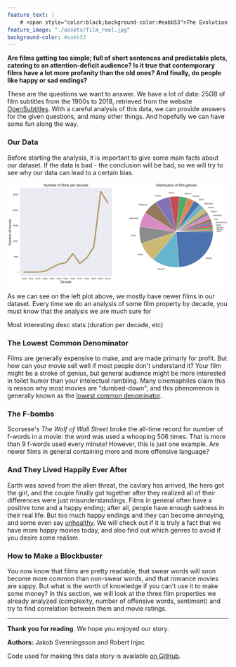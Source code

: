 ```yaml
---
feature_text: | 
    # <span style="color:black;background-color:#eabb53">The Evolution of Language in Films</span> 
feature_image: "./assets/film_reel.jpg"
background-color: #eabb53
---
```


__Are films getting too simple; full of short sentences and predictable plots, catering to an attention-deficit audience? Is it true that contemporary films have a lot more profanity than the old ones? And finally, do people like happy or sad endings?__

These are the questions we want to answer. We have a lot of data: 25GB of film subtitles from the 1900s to 2018, retrieved from the website [OpenSubtitles](https://www.opensubtitles.com/en). With a careful analysis of this data, we can provide answers for the given questions, and many other things. And hopefully we can have some fun along the way.

### Our Data

Before starting the analysis, it is important to give some main facts about our dataset. If the data is bad - the conclusion will be bad, so we will try to see why our data can lead to a certain bias.

![desc_stat_1](./assets/plot1.png)

As we can see on the left plot above, we mostly have newer films in our dataset. Every time we do an analysis of some film property by decade, you must know that the analysis we are much sure for 

Most interesting desc stats
(duration per decade, etc)

### The Lowest Common Denominator

Films are generally expensive to make, and are made primarly for profit. But how can your movie sell well if most people don't understand it? Your film might be a stroke of genius, but general audience might be more interested in toilet humor than your intelectual rambling. Many cinemaphiles claim this is reason why most movies are "dumbed-down", and this phenomenon is generally known as the [lowest common denominator](https://tvtropes.org/pmwiki/pmwiki.php/Main/LowestCommonDenominator). 

### The F-bombs

Scorsese's _The Wolf of Wall Street_ broke the all-time record for number of f-words in a movie: the word was used a whooping 506 times. That is more than 9 f-words used every minute! However, this is just one example. Are newer films in general containing more and more offensive language?

### And They Lived Happily Ever After

Earth was saved from the alien threat, the cavlary has arrived, the hero got the girl, and the couple finally got together after they realized all of their differences were just misunderstandings. Films in general often have a positive tone and a happy ending; after all, people have enough sadness in their real life. But too much happy endings and they can become annoying, and some even say [unhealthy](https://www.gamesradar.com/happy-endings-to-movies-are-secretly-unhealthy-but-we-keep-falling-for-them-hook-line-and-sinker/). We will check out if it is truly a fact that we have more happy movies today, and also find out which genres to avoid if you desire some realism.

### How to Make a Blockbuster

You now know that films are pretty readable, that swear words will soon become more common than non-swear words, and that romance movies are sappy. But what is the worth of knowledge if you can't use it to make some money? In this section, we will look at the three film properties we already analyzed (complexity, number of offensive words, sentiment) and try to find correlation between them and movie ratings.

---

__Thank you for reading__. We hope you enjoyed our story. 

__Authors:__ Jakob Svenningsson and Robert Injac

Code used for making this data story is available [on GitHub](https://github.com/RobertInjac/ADA-Project-2018-OpenSubtitles).
